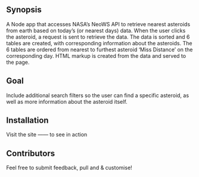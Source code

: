 ## Synopsis

A Node app that accesses NASA’s NeoWS API to retrieve nearest asteroids from earth based on today’s (or nearest days) data. 
When the user clicks the asteroid, a request is sent to retrieve the data.
The data is sorted and 6 tables are created, with corresponding information about the asteroids.
The 6 tables are ordered from nearest to furthest asteroid ‘Miss Distance’ on the corresponding day.
HTML markup is created from the data and served to the page.

## Goal

Include additional search filters so the user can find a specific asteroid, as well as more information about the asteroid itself.


## Installation

Visit the site —— to see in action

## Contributors

Feel free to submit feedback, pull and & customise! 


